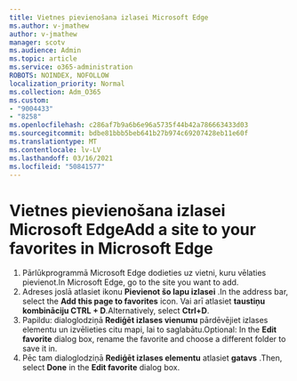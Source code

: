 ```yaml
---
title: Vietnes pievienošana izlasei Microsoft Edge
ms.author: v-jmathew
author: v-jmathew
manager: scotv
ms.audience: Admin
ms.topic: article
ms.service: o365-administration
ROBOTS: NOINDEX, NOFOLLOW
localization_priority: Normal
ms.collection: Adm_O365
ms.custom:
- "9004433"
- "8258"
ms.openlocfilehash: c286af7b9a6b6e96a5735f44b42a786663433d03
ms.sourcegitcommit: bdbe81bbb5beb641b27b974c69207428eb11e60f
ms.translationtype: MT
ms.contentlocale: lv-LV
ms.lasthandoff: 03/16/2021
ms.locfileid: "50841577"
---
```

# <a name="add-a-site-to-your-favorites-in-microsoft-edge"></a><span data-ttu-id="fc0f9-102">Vietnes pievienošana izlasei Microsoft Edge</span><span class="sxs-lookup"><span data-stu-id="fc0f9-102">Add a site to your favorites in Microsoft Edge</span></span>

1. <span data-ttu-id="fc0f9-103">Pārlūkprogrammā Microsoft Edge dodieties uz vietni, kuru vēlaties pievienot.</span><span class="sxs-lookup"><span data-stu-id="fc0f9-103">In Microsoft Edge, go to the site you want to add.</span></span>
2. <span data-ttu-id="fc0f9-104">Adreses joslā atlasiet ikonu **Pievienot šo lapu izlasei** .</span><span class="sxs-lookup"><span data-stu-id="fc0f9-104">In the address bar, select the **Add this page to favorites** icon.</span></span> <span data-ttu-id="fc0f9-105">Vai arī atlasiet **taustiņu kombināciju CTRL + D**.</span><span class="sxs-lookup"><span data-stu-id="fc0f9-105">Alternatively, select **Ctrl+D**.</span></span>
3. <span data-ttu-id="fc0f9-106">Papildu: dialoglodziņā **Rediģēt izlases vienumu** pārdēvējiet izlases elementu un izvēlieties citu mapi, lai to saglabātu.</span><span class="sxs-lookup"><span data-stu-id="fc0f9-106">Optional: In the **Edit favorite** dialog box, rename the favorite and choose a different folder to save it in.</span></span>
4. <span data-ttu-id="fc0f9-107">Pēc tam dialoglodziņā **Rediģēt izlases elementu** atlasiet **gatavs** .</span><span class="sxs-lookup"><span data-stu-id="fc0f9-107">Then, select **Done** in the **Edit favorite** dialog box.</span></span>
